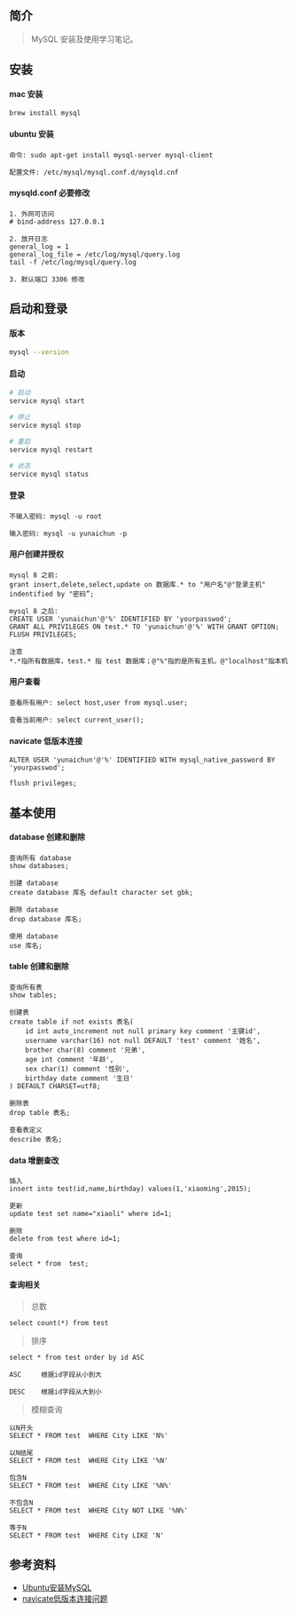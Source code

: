 ## 简介

> MySQL 安装及使用学习笔记。

## 安装

#### mac 安装

```text
brew install mysql
```

#### ubuntu 安装

```text
命令: sudo apt-get install mysql-server mysql-client

配置文件: /etc/mysql/mysql.conf.d/mysqld.cnf
```

#### mysqld.conf 必要修改

```text
1. 外网可访问
# bind-address 127.0.0.1

2. 放开日志
general_log = 1
general_log_file = /etc/log/mysql/query.log
tail -f /etc/log/mysql/query.log

3. 默认端口 3306 修改
```

## 启动和登录

#### 版本

```sh
mysql --version
```

#### 启动

```sh
# 启动
service mysql start

# 停止
service mysql stop

# 重启
service mysql restart

# 状态
service mysql status
```

#### 登录

```text
不输入密码: mysql -u root

输入密码: mysql -u yunaichun -p
```

#### 用户创建并授权

```text
mysql 8 之前:
grant insert,delete,select,update on 数据库.* to "用户名"@"登录主机" indentified by "密码”;

mysql 8 之后:
CREATE USER 'yunaichun'@'%' IDENTIFIED BY 'yourpasswod';
GRANT ALL PRIVILEGES ON test.* TO 'yunaichun'@'%' WITH GRANT OPTION;
FLUSH PRIVILEGES;

注意
*.*指所有数据库，test.* 指 test 数据库；@"%"指的是所有主机，@"localhost"指本机
```

#### 用户查看

```text
查看所有用户: select host,user from mysql.user;

查看当前用户: select current_user();
```

#### navicate 低版本连接

```text
ALTER USER 'yunaichun'@'%' IDENTIFIED WITH mysql_native_password BY 'yourpasswod';

flush privileges;
```

## 基本使用

#### database 创建和删除

```text
查询所有 database
show databases;

创建 database
create database 库名 default character set gbk;

删除 database
drop database 库名;

使用 database
use 库名;
```

#### table 创建和删除

```text
查询所有表
show tables;

创建表
create table if not exists 表名(
    id int auto_increment not null primary key comment '主键id',
    username varchar(16) not null DEFAULT 'test' comment '姓名',
    brother char(8) comment '兄弟',
    age int comment '年龄',
    sex char(1) comment '性别',
    birthday date comment '生日'
) DEFAULT CHARSET=utf8;

删除表
drop table 表名;

查看表定义
describe 表名;
```

#### data 增删查改

```text
插入
insert into test(id,name,birthday) values(1,'xiaoming',2015);

更新
update test set name="xiaoli" where id=1;

删除
delete from test where id=1;

查询
select * from  test;
```

#### 查询相关

> 总数

```text
select count(*) from test
```

> 排序

```text
select * from test order by id ASC

ASC     根据id字段从小到大

DESC    根据id字段从大到小
```

> 模糊查询

```text
以N开头
SELECT * FROM test  WHERE City LIKE 'N%'

以N结尾
SELECT * FROM test  WHERE City LIKE '%N'

包含N
SELECT * FROM test  WHERE City LIKE '%N%'

不包含N
SELECT * FROM test  WHERE City NOT LIKE '%N%'

等于N
SELECT * FROM test  WHERE City LIKE 'N'
```

## 参考资料

- [Ubuntu安装MySQL](https://juejin.cn/post/6844903722250665997)
- [navicate低版本连接问题](https://blog.csdn.net/yubin1285570923/article/details/83352491)
